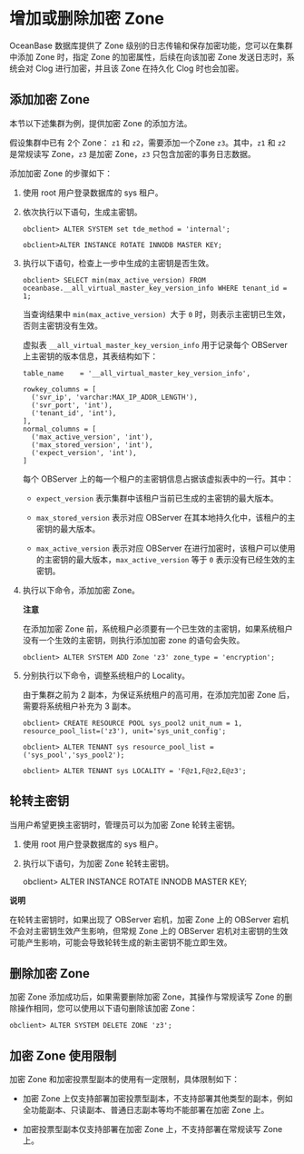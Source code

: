 增加或删除加密 Zone 
=================================

OceanBase 数据库提供了 Zone 级别的日志传输和保存加密功能，您可以在集群中添加 Zone 时，指定 Zone 的加密属性，后续在向该加密 Zone 发送日志时，系统会对 Clog 进行加密，并且该 Zone 在持久化 Clog 时也会加密。

添加加密 Zone 
------------------------------

本节以下述集群为例，提供加密 Zone 的添加方法。

假设集群中已有 2个 Zone： `z1` 和 `z2`，需要添加一个Zone `z3`。其中，`z1` 和 `z2` 是常规读写 Zone，`z3` 是加密 Zone，`z3` 只包含加密的事务日志数据。

添加加密 Zone 的步骤如下：

1. 使用 root 用户登录数据库的 sys 租户。

   

2. 依次执行以下语句，生成主密钥。

       obclient> ALTER SYSTEM set tde_method = 'internal';
       
       obclient>ALTER INSTANCE ROTATE INNODB MASTER KEY;

   

3. 执行以下语句，检查上一步中生成的主密钥是否生效。

       obclient> SELECT min(max_active_version) FROM oceanbase.__all_virtual_master_key_version_info WHERE tenant_id = 1;

   

   当查询结果中 `min(max_active_version) `大于 `0` 时，则表示主密钥已生效，否则主密钥没有生效。

   虚拟表 `__all_virtual_master_key_version_info` 用于记录每个 OBServer 上主密钥的版本信息，其表结构如下：

       table_name    = '__all_virtual_master_key_version_info',
       
       rowkey_columns = [
         ('svr_ip', 'varchar:MAX_IP_ADDR_LENGTH'),
         ('svr_port', 'int'),
         ('tenant_id', 'int'),
       ],
       normal_columns = [
         ('max_active_version', 'int'),
         ('max_stored_version', 'int'),
         ('expect_version', 'int'),
       ]

   

   每个 OBServer 上的每一个租户的主密钥信息占据该虚拟表中的一行。其中：
   * `expect_version` 表示集群中该租户当前已生成的主密钥的最大版本。

     
   
   * `max_stored_version` 表示对应 OBServer 在其本地持久化中，该租户的主密钥的最大版本。

     
   
   * `max_active_version` 表示对应 OBServer 在进行加密时，该租户可以使用的主密钥的最大版本，`max_active_version` 等于 `0` 表示没有已经生效的主密钥。

     
   

   

4. 执行以下命令，添加加密 Zone。

   **注意**

   

   在添加加密 Zone 前，系统租户必须要有一个已生效的主密钥，如果系统租户没有一个生效的主密钥，则执行添加加密 zone 的语句会失败。

       obclient> ALTER SYSTEM ADD Zone 'z3' zone_type = 'encryption';

   

5. 分别执行以下命令，调整系统租户的 Locality。

   由于集群之前为 2 副本，为保证系统租户的高可用，在添加完加密 Zone 后，需要将系统租户补充为 3 副本。

       obclient> CREATE RESOURCE POOL sys_pool2 unit_num = 1, resource_pool_list=('z3'), unit='sys_unit_config';
       
       obclient> ALTER TENANT sys resource_pool_list = ('sys_pool','sys_pool2');
       
       obclient> ALTER TENANT sys LOCALITY = 'F@z1,F@z2,E@z3';

   




轮转主密钥 
--------------------------

当用户希望更换主密钥时，管理员可以为加密 Zone 轮转主密钥。

1. 使用 root 用户登录数据库的 sys 租户。

   

2. 执行以下语句，为加密 Zone 轮转主密钥。

   




    obclient> ALTER INSTANCE ROTATE INNODB MASTER KEY;


**说明**



在轮转主密钥时，如果出现了 OBServer 宕机，加密 Zone 上的 OBServer 宕机不会对主密钥生效产生影响，但常规 Zone 上的 OBServer 宕机对主密钥的生效可能产生影响，可能会导致轮转生成的新主密钥不能立即生效。

删除加密 Zone 
------------------------------

加密 Zone 添加成功后，如果需要删除加密 Zone，其操作与常规读写 Zone 的删除操作相同，您可以使用以下语句删除该加密 Zone：

    obclient> ALTER SYSTEM DELETE ZONE 'z3';



加密 Zone 使用限制 
---------------------------------

加密 Zone 和加密投票型副本的使用有一定限制，具体限制如下：

* 加密 Zone 上仅支持部署加密投票型副本，不支持部署其他类型的副本，例如全功能副本、只读副本、普通日志副本等均不能部署在加密 Zone 上。

  

* 加密投票型副本仅支持部署在加密 Zone 上，不支持部署在常规读写 Zone上。

  




